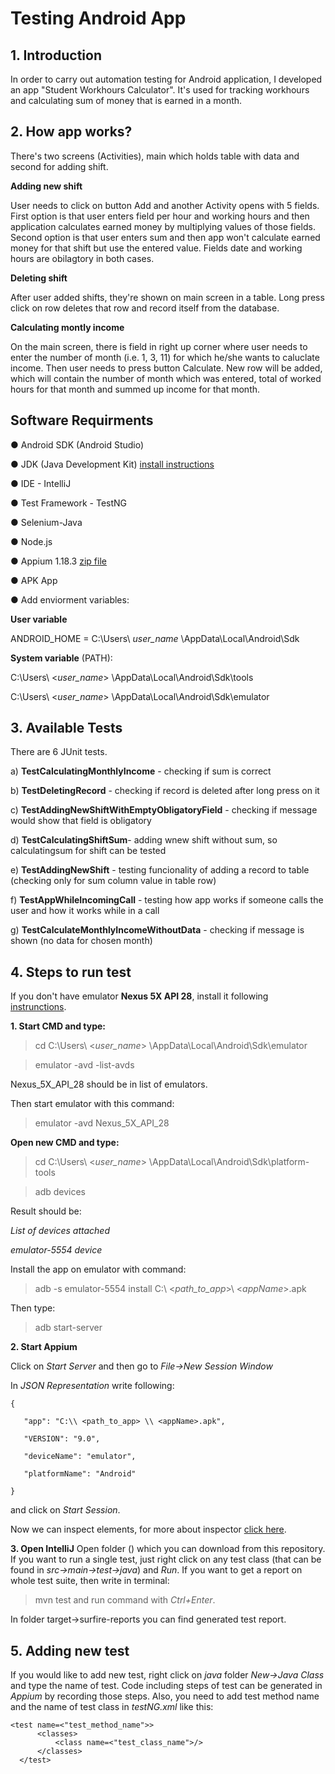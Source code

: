 # Testing Android App

## 1. Introduction 
In order to carry out automation testing for Android application, I developed an app "Student Workhours Calculator".
It's used for tracking workhours and calculating sum of money that is earned in a month. 

## 2. How app works?
There's two screens (Activities), main which holds table with data and second for adding shift.  

**Adding new shift**

User needs to click on button Add and another Activity opens with 5 fields.
First option is that user enters field per hour and working hours and then application calculates earned money by multiplying values of those fields. 
Second option is that user enters sum and then app won't calculate earned money for that shift but use the entered value. 
Fields date and working hours are obilagtory in both cases. 

**Deleting shift**

After user added shifts, they're shown on main screen in a table. Long press click on row deletes that row and record
itself from the database.

**Calculating montly income**

On the main screen, there is field in right up corner where user needs to enter the number of month (i.e. 1, 3, 11) for which he/she wants to caluclate income. Then user needs to press button Calculate. New row will be added, which will contain the number of month which was entered, 
total of worked hours for that month and summed up income for that month. 

## Software Requirments 
● Android SDK (Android Studio) 

● JDK (Java Development Kit) [install instructions](https://codenotfound.com/java-download-install-jdk-8-windows.html)

● IDE - IntelliJ

● Test Framework - TestNG

● Selenium-Java 

● Node.js 

● Appium 1.18.3 [zip file](Appium-windows-1.18.3.zip)

● APK App 

● Add enviorment variables: 

**User variable**

ANDROID_HOME = C:\Users\ *user_name* \AppData\Local\Android\Sdk

**System variable** (PATH):

C:\Users\ <*user_name*> \AppData\Local\Android\Sdk\tools

C:\Users\ <*user_name*> \AppData\Local\Android\Sdk\emulator

## 3. Available Tests 
There are 6 JUnit tests.

a) **TestCalculatingMonthlyIncome** - checking if sum is correct	

b) **TestDeletingRecord** - checking if record is deleted after long press on it	

c) **TestAddingNewShiftWithEmptyObligatoryField** - checking if message would show that field is obligatory

d) **TestCalculatingShiftSum**- adding wnew shift without sum, so calculatingsum for shift can be tested

e) **TestAddingNewShift** - testing funcionality of adding a record to table (checking only for sum column value in table row)	

f) **TestAppWhileIncomingCall** - testing how app works if someone calls the user and how it works while in a call	

g) **TestCalculateMonthlyIncomeWithoutData** - checking if message is shown (no data for chosen month)

## 4. Steps to run test
If you don't have emulator **Nexus 5X API 28**, install it following [instrunctions](https://developer.android.com/studio/run/managing-avds).

**1. Start CMD and type:**
>cd C:\Users\ <*user_name*> \AppData\Local\Android\Sdk\emulator

>emulator -avd -list-avds 

Nexus_5X_API_28 should be in list of emulators.

Then start emulator with this command:
>emulator -avd Nexus_5X_API_28
 
**Open new CMD and type:**
>cd C:\Users\ <*user_name*> \AppData\Local\Android\Sdk\platform-tools

>adb devices

Result should be:

*List of devices attached*

*emulator-5554 device*

Install the app on emulator with command:
>adb -s emulator-5554 install C:\ <*path_to_app*>\ <*appName*>.apk

Then type:
>adb start-server

**2. Start Appium**

Click on *Start Server* and then go to *File->New Session Window*

In *JSON Representation* write following:

    {

       "app": "C:\\ <path_to_app> \\ <appName>.apk",

       "VERSION": "9.0",

       "deviceName": "emulator",

       "platformName": "Android"
 
    }
and click on *Start Session*.

Now we can inspect elements, for more about inspector [click here](https://blog.knoldus.com/finding-elements-using-appium-inspector/).

**3. Open IntelliJ**
Open folder () which you can download from this repository.
If you want to run a single test, just right click on any test class (that can be found in *src->main->test->java*) and *Run*.
If you want to get a report on whole test suite, then write in terminal:
>mvn test 
and run command with *Ctrl+Enter*. 

In folder target->surfire-reports you can find generated test report.

## 5. Adding new test
If you would like to add new test, right click on *java* folder *New->Java Class* and type the name of test. Code including steps of test can be generated in *Appium* by recording those steps. 
Also, you need to add test method name and the name of test class in *testNG.xml* like this:

    <test name=<"test_method_name">>
          <classes>
              <class name=<"test_class_name">/>
          </classes>
      </test>

